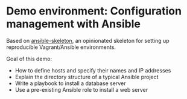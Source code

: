 # Demo environment: Configuration management with Ansible

Based on [ansible-skeleton](https://github.com/bertvv/ansible-skeleton), an opinionated skeleton for setting up reproducible Vagrant/Ansible environments.

Goal of this demo:

- How to define hosts and specify their names and IP addresses
- Explain the directory structure of a typical Ansible project
- Write a playbook to install a database server
- Use a pre-existing Ansible role to install a web server
